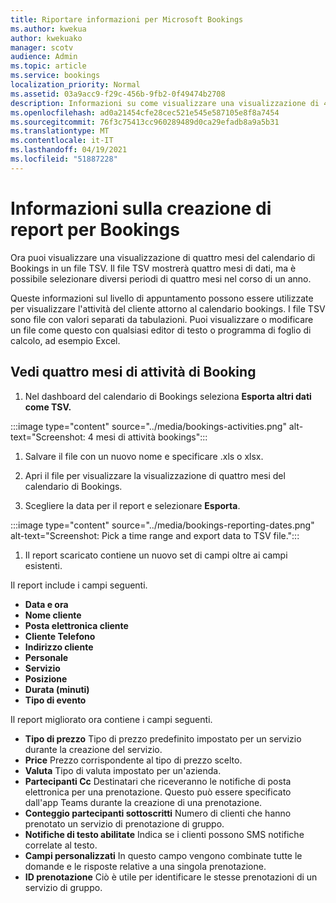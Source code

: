 ```yaml
---
title: Riportare informazioni per Microsoft Bookings
ms.author: kwekua
author: kwekuako
manager: scotv
audience: Admin
ms.topic: article
ms.service: bookings
localization_priority: Normal
ms.assetid: 03a9acc9-f29c-456b-9fb2-0f49474b2708
description: Informazioni su come visualizzare una visualizzazione di 4 mesi dell'attività di Bookings
ms.openlocfilehash: ad0a21454cfe28cec521e545e587105e8f8a7454
ms.sourcegitcommit: 76f3c75413cc960289489d0ca29efadb8a9a5b31
ms.translationtype: MT
ms.contentlocale: it-IT
ms.lasthandoff: 04/19/2021
ms.locfileid: "51887228"
---
```

# <a name="reporting-info-for-bookings"></a>Informazioni sulla creazione di report per Bookings

Ora puoi visualizzare una visualizzazione di quattro mesi del calendario di Bookings in un file TSV. Il file TSV mostrerà quattro mesi di dati, ma è possibile selezionare diversi periodi di quattro mesi nel corso di un anno.

Queste informazioni sul livello di appuntamento possono essere utilizzate per visualizzare l'attività del cliente attorno al calendario bookings. I file TSV sono file con valori separati da tabulazioni. Puoi visualizzare o modificare un file come questo con qualsiasi editor di testo o programma di foglio di calcolo, ad esempio Excel.

## <a name="see-four-months-of-booking-activity"></a>Vedi quattro mesi di attività di Booking

1. Nel dashboard del calendario di Bookings seleziona **Esporta altri dati come TSV.**

:::image type="content" source="../media/bookings-activities.png" alt-text="Screenshot: 4 mesi di attività bookings":::

1. Salvare il file con un nuovo nome e specificare .xls o xlsx.

1. Apri il file per visualizzare la visualizzazione di quattro mesi del calendario di Bookings.

1. Scegliere la data per il report e selezionare **Esporta**.

:::image type="content" source="../media/bookings-reporting-dates.png" alt-text="Screenshot: Pick a time range and export data to TSV file.":::

1. Il report scaricato contiene un nuovo set di campi oltre ai campi esistenti.

Il report include i campi seguenti.

 - **Data e ora**
- **Nome cliente**
- **Posta elettronica cliente**
- **Cliente Telefono**
- **Indirizzo cliente**
- **Personale**
- **Servizio**
- **Posizione**
- **Durata (minuti)**
- **Tipo di evento**

Il report migliorato ora contiene i campi seguenti.

- **Tipo di prezzo**   Tipo di prezzo predefinito impostato per un servizio durante la creazione del servizio.
- **Price**   Prezzo corrispondente al tipo di prezzo scelto.
- **Valuta**   Tipo di valuta impostato per un'azienda.
- **Partecipanti Cc**   Destinatari che riceveranno le notifiche di posta elettronica per una prenotazione. Questo può essere specificato dall'app Teams durante la creazione di una prenotazione.
- **Conteggio partecipanti sottoscritti**   Numero di clienti che hanno prenotato un servizio di prenotazione di gruppo.
- **Notifiche di testo abilitate**   Indica se i clienti possono SMS notifiche correlate al testo.
- **Campi personalizzati**   In questo campo vengono combinate tutte le domande e le risposte relative a una singola prenotazione.
- **ID prenotazione**   Ciò è utile per identificare le stesse prenotazioni di un servizio di gruppo.
